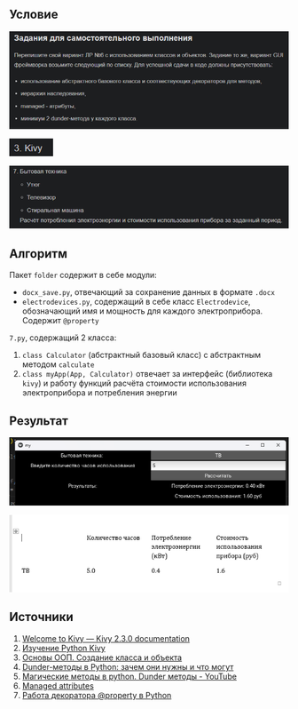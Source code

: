 ## Условие
![alt text](images/image.png)

![alt text](images/image-1.png)

![alt text](images/image-2.png)

## Алгоритм

Пакет `folder` содержит в себе модули:
- `docx_save.py`, отвечающий за сохранение данных в формате `.docx`
- `electrodevices.py`, содержащий в себе класс `Electrodevice`, обозначающий имя и мощность для каждого электроприбора. Содержит `@property`

`7.py`, содержащий 2 класса: 
1. `class Calculator` (абстрактный базовый класс) с абстрактным методом `calculate`
2. `class myApp(App, Calculator)` отвечает за интерфейс (библиотека `kivy`) и работу функций расчёта стоимости использования электроприбора и потребления энергии 


## Результат
![alt text](images/image-3.png)

![alt text](images/image-4.png)
## Источники
1. [Welcome to Kivy — Kivy 2.3.0 documentation](https://kivy.org/doc/stable/)
2. [Изучение Python Kivy](https://www.youtube.com/watch?v=a8RXdWeeO9I)
3. [Основы ООП. Создание класса и объекта](https://www.youtube.com/watch?v=gFRa6qVN980)
4. [Dunder-методы в Python: зачем они нужны и что могут](https://tproger.ru/articles/dunder-metody-zachem-oni-nuzhny-i-chto-mogut)
5. [Магические методы в python. Dunder методы - YouTube](https://www.youtube.com/watch?v=hUz5m1SDYaQ)
6. [Managed attributes](https://senjun.ru/courses/python/chapters/python_chapter_0360/)
7. [Работа декоратора @property в Python](https://sky.pro/media/rabota-dekoratora-property-v-python/)
